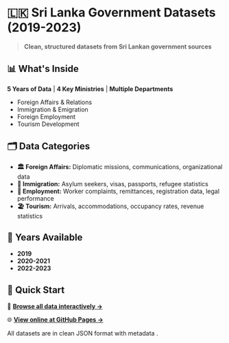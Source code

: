 # 🇱🇰 Sri Lanka Government Datasets (2019-2023)

> **Clean, structured datasets from Sri Lankan government sources**

## 📊 What's Inside

**5 Years of Data** | **4 Key Ministries** | **Multiple Departments**
- Foreign Affairs & Relations
- Immigration & Emigration  
- Foreign Employment
- Tourism Development

## 🗂️ Data Categories

- **🏛️ Foreign Affairs:** Diplomatic missions, communications, organizational data
- **🛂 Immigration:** Asylum seekers, visas, passports, refugee statistics
- **💼 Employment:** Worker complaints, remittances, registration data, legal performance
- **🏖️ Tourism:** Arrivals, accommodations, occupancy rates, revenue statistics

## 📅 Years Available

- **2019** 
- **2020-2021**   
- **2022-2023** 

## 🚀 Quick Start

📖 **[Browse all data interactively →](docs/index.md)**

🌐 **[View online at GitHub Pages →](https://ldflk.github.io/datasets/docs/)**

All datasets are in clean JSON format with metadata .



